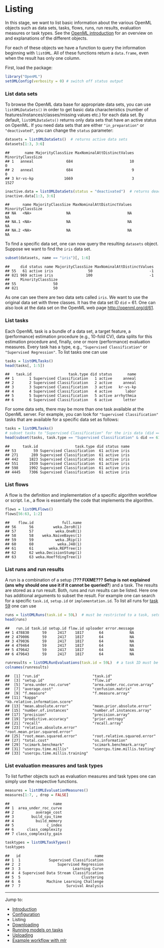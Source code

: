 Listing
=======



In this stage, we want to list basic information about the various OpenML objects such as data sets, tasks, flows, runs, run results, evaluation measures or task types. See the [OpenML introduction](http://openml.org/guide) for an overview on and explanations of the different objects.

For each of these objects we have a function to query the information beginning with `listOML`. All of these functions return a `data.frame`, even when the result has only one column.

First, load the package:

```r
library("OpenML")
setOMLConfig(verbosity = 0) # switch off status output
```

### List data sets
To browse the OpenML data base for appropriate data sets, you can use `listOMLDataSets()`
in order to get basic data characteristics (number of features/instances/classes/missing values etc.)
for each data set. By default, `listOMLDataSets()` returns only data sets that have an active
status on OpenML. If you need data sets that are either `"in_preparation"` or `"deactivated"`,
you can change the `status` parameter:


```r
datasets = listOMLDataSets()  # returns active data sets
datasets[1:3, 3:6]
```

```
##       name MajorityClassSize MaxNominalAttDistinctValues MinorityClassSize
## 1   anneal               684                          10                 0
## 2   anneal               684                           9                 0
## 3 kr-vs-kp              1669                           3              1527
```

```r
inactive.data = listOMLDataSets(status = "deactivated")  # returns deactivated data sets
inactive.data[1:3, 3:6]
```

```
##      name MajorityClassSize MaxNominalAttDistinctValues MinorityClassSize
## NA   <NA>                NA                          NA                NA
## NA.1 <NA>                NA                          NA                NA
## NA.2 <NA>                NA                          NA                NA
```

To find a specific data set, one can now query the resulting `datasets` object. Suppose we want
to find the `iris` data set.


```r
subset(datasets, name == "iris")[, 1:6]
```

```
##     did status name MajorityClassSize MaxNominalAttDistinctValues
## 55   61 active iris                50                          -1
## 821 969 active iris               100                          -1
##     MinorityClassSize
## 55                 50
## 821                50
```

As one can see there are two data sets called `iris`. We want to use the original data set
with three classes. It has the data set ID `did` = 61.
One can also look at the data set on the OpenML web page
http://openml.org/d/61.

### List tasks
Each OpenML task is a bundle of a data set, a target feature, a (performance) estimation procedure (e.g.,
10-fold CV), data splits for this estimation procedure and, finally, one or more (performance) evaluation measures.
Every task has a type, e.g., `"Supervised Classification"` or `"Supervised Regression"`. To list tasks one can use

```r
tasks = listOMLTasks()
head(tasks[, 1:5])
```

```
##   task.id                 task.type did status       name
## 1       1 Supervised Classification   1 active     anneal
## 2       2 Supervised Classification   2 active     anneal
## 3       3 Supervised Classification   3 active   kr-vs-kp
## 4       4 Supervised Classification   4 active      labor
## 5       5 Supervised Classification   5 active arrhythmia
## 6       6 Supervised Classification   6 active     letter
```

For some data sets, there may be more than one task available at the OpenML server.
For example, you can look for `"Supervised Classification"` tasks that are available
for a specific data set as follows:


```r
tasks = listOMLTasks()
# subset tasks to "Supervised Classification" for the iris data (did == 61)
head(subset(tasks, task.type == "Supervised Classification" & did == 61L)[, 1:5])
```

```
##      task.id                 task.type did status name
## 53        59 Supervised Classification  61 active iris
## 271      289 Supervised Classification  61 active iris
## 442     1823 Supervised Classification  61 active iris
## 551     1939 Supervised Classification  61 active iris
## 598     1992 Supervised Classification  61 active iris
## 4445    7306 Supervised Classification  61 active iris
```
### List flows

A flow is the definition and implementation of a specific algorithm workflow or script.
I.e., a flow is essentially the code that implements the algorithm.


```r
flows = listOMLFlows()
flows[56:63, 1:2]
```

```
##    flow.id             full.name
## 56      56         weka.ZeroR(1)
## 57      57          weka.OneR(1)
## 58      58    weka.NaiveBayes(1)
## 59      59          weka.JRip(1)
## 60      60           weka.J48(1)
## 61      61       weka.REPTree(1)
## 62      62 weka.DecisionStump(1)
## 63      63 weka.HoeffdingTree(1)
```

### List runs and run results

A run is a combination of a setup (**??? FIXME??? Setup is not explained (ans why should one use it if it cannot be queried?**) and a task. The results are stored as a run result.
Both, runs and run results can be listed. Here one has additional arguments to subset
the result. For example one can search for a specific `task.id`, `setup.id` or `implementation.id`.
To list all runs for [task 59](http://www.openml.org/t/59) one can use


```r
runs = listOMLRuns(task.id = 59L)  # must be restricted to a task, setup and/or implementation ID
head(runs)
```

```
##   run.id task.id setup.id flow.id uploader error.message
## 1 478830      59     2417    1817       64            NA
## 2 479006      59     2417    1817       64            NA
## 3 479036      59     2417    1817       64            NA
## 4 479464      59     2417    1817       64            NA
## 5 479642      59     2417    1817       64            NA
## 6 479643      59     2417    1817       64            NA
```

```r
runresults = listOMLRunEvaluations(task.id = 59L)  # a task ID must be supplied
colnames(runresults)
```

```
##  [1] "run.id"                        "task.id"                      
##  [3] "setup.id"                      "flow.id"                      
##  [5] "area.under.roc.curve"          "area.under.roc.curve.array"   
##  [7] "average.cost"                  "confusion.matrix"             
##  [9] "f.measure"                     "f.measure.array"              
## [11] "kappa"                         "kb.relative.information.score"
## [13] "mean.absolute.error"           "mean.prior.absolute.error"    
## [15] "number.of.instances"           "number.of.instances.array"    
## [17] "precision"                     "precision.array"              
## [19] "predictive.accuracy"           "prior.entropy"                
## [21] "recall"                        "recall.array"                 
## [23] "relative.absolute.error"       "root.mean.prior.squared.error"
## [25] "root.mean.squared.error"       "root.relative.squared.error"  
## [27] "total.cost"                    "os.information"               
## [29] "scimark.benchmark"             "scimark.benchmark.array"      
## [31] "usercpu.time.millis"           "usercpu.time.millis.testing"  
## [33] "usercpu.time.millis.training"
```

### List evaluation measures and task types
To list further objects such as evaluation measures and task types one can simply use
the respective functions.


```r
measures = listOMLEvaluationMeasures()
measures[1:7, , drop = FALSE]
```

```
##                    name
## 1  area_under_roc_curve
## 2          average_cost
## 3        build_cpu_time
## 4          build_memory
## 5               c_index
## 6      class_complexity
## 7 class_complexity_gain
```

```r
tasktypes = listOMLTaskTypes()
tasktypes
```

```
##   id                                  name
## 1  1             Supervised Classification
## 2  2                 Supervised Regression
## 3  3                        Learning Curve
## 4  4 Supervised Data Stream Classification
## 5  5                            Clustering
## 6  6            Machine Learning Challenge
## 7  7                     Survival Analysis
```


----------------------------------------------------------------------------------------------------
Jump to:

- [Introduction](1-Introduction.md)
- [Configuration](2-Configuration.md)
- Listing
- [Downloading](4-Downloading.md)
- [Running models on tasks](5-Running.md)
- [Uploading](6-Uploading.md)
- [Example workflow with mlr](7-Example-workflow-with-mlr.md)
